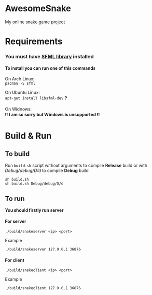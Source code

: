 # AwesomeSnake
My online snake game project

# Requirements

### **You must have [SFML library](https://www.sfml-dev.org/) installed**

#### To install you can run one of this commands

On Arch Linux:  
```pacman -S sfml```

On Ubuntu Linux:  
```apt-get install libsfml-dev``` :question:

On Widnows:  
:exclamation::exclamation: **I am so sorry but Windows is unsupported** :exclamation::exclamation:

# Build & Run
## To build
Run ```build.sh``` script without arguments to compile **Release** build or with *Debug/debug/D/d* to compile **Debug** build
```
sh build.sh
sh build.sh Debug/debug/D/d
```

## To run
**You should firstly run server**
#### For server
```./build/snakeserver <ip> <port>```

Example 
```
./build/snakeserver 127.0.0.1 36876
```
#### For client
```./build/snakeclient <ip> <port>```

Example  
```
./build/snakeclient 127.0.0.1 36876
```
